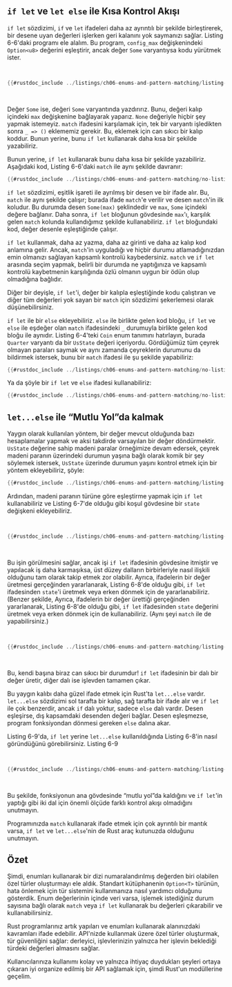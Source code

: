 ## `if let` ve `let else` ile Kısa Kontrol Akışı

`if let` sözdizimi, `if` ve `let` ifadeleri daha az ayrıntılı bir şekilde birleştirerek,
bir desene uyan değerleri işlerken geri kalanını yok saymanızı sağlar. Listing 6-6'daki
programı ele alalım. Bu program,
`config_max` değişkenindeki `Option<u8>` değerini eşleştirir, ancak değer `Some`
varyantıysa kodu yürütmek ister.

<Listing number="6-6" caption="A `match` that only cares about executing code when the value is `Some`">

```rust
{{#rustdoc_include ../listings/ch06-enums-and-pattern-matching/listing-06-06/src/main.rs:here}}
```

</Listing>

Değer `Some` ise, değeri `Some` varyantında yazdırırız. Bunu, değeri kalıp içindeki `max` değişkenine bağlayarak yaparız.
`None` değeriyle hiçbir şey yapmak istemeyiz.
`match` ifadesini karşılamak için, tek bir varyantı işledikten sonra `_ =>
()` eklememiz gerekir. Bu, eklemek için can sıkıcı bir kalıp koddur.
Bunun yerine, bunu `if let` kullanarak daha kısa bir şekilde yazabiliriz.

Bunun yerine, `if let` kullanarak bunu daha kısa bir şekilde yazabiliriz. Aşağıdaki
kod, Listing 6-6'daki `match` ile aynı şekilde davranır:

```rust
{{#rustdoc_include ../listings/ch06-enums-and-pattern-matching/no-listing-12-if-let/src/main.rs:here}}
```

`if let` sözdizimi, eşitlik işareti ile ayrılmış bir desen ve bir ifade alır.
Bu, `match` ile aynı şekilde çalışır; burada ifade `match`'e verilir ve desen
`match`'in ilk koludur. Bu durumda desen
`Some(max)` şeklindedir ve `max`, `Some` içindeki değere bağlanır. Daha sonra,
`if let` bloğunun gövdesinde `max`'ı, karşılık gelen `match` kolunda kullandığımız
şekilde kullanabiliriz. `if let` bloğundaki kod, değer desenle eşleştiğinde
çalışır.

`if let` kullanmak, daha az yazma, daha az girinti ve daha az kalıp kod anlamına gelir.
Ancak, `match`'in uyguladığı ve hiçbir durumu atlamadığınızdan emin olmanızı sağlayan kapsamlı kontrolü kaybedersiniz.
`match` ve `if let` arasında seçim yapmak,
belirli bir durumda ne yaptığınıza ve kapsamlı kontrolü kaybetmenin karşılığında
özlü olmanın uygun bir ödün olup olmadığına bağlıdır.

Diğer bir deyişle, `if let`'i, değer bir kalıpla eşleştiğinde kodu çalıştıran ve diğer tüm değerleri yok sayan bir `match` için
sözdizimi şekerlemesi olarak düşünebilirsiniz.

`if let` ile bir `else` ekleyebiliriz.
`else` ile birlikte gelen kod bloğu, `if let` ve `else` ile eşdeğer olan
`match` ifadesindeki `_` durumuyla birlikte gelen kod bloğu ile aynıdır. Listing 6-4'teki
`Coin` enum tanımını hatırlayın, burada `Quarter` varyantı da bir
`UsState` değeri içeriyordu. Gördüğümüz tüm çeyrek olmayan paraları saymak ve aynı zamanda
çeyreklerin durumunu da bildirmek istersek, bunu bir `match`
ifadesi ile şu şekilde yapabiliriz:

```rust
{{#rustdoc_include ../listings/ch06-enums-and-pattern-matching/no-listing-13-count-and-announce-match/src/main.rs:here}}
```

Ya da şöyle bir `if let` ve `else` ifadesi kullanabiliriz:

```rust
{{#rustdoc_include ../listings/ch06-enums-and-pattern-matching/no-listing-14-count-and-announce-if-let-else/src/main.rs:here}}
```

## `let...else` ile “Mutlu Yol”da kalmak

Yaygın olarak kullanılan yöntem, bir değer mevcut olduğunda bazı hesaplamalar yapmak ve
aksi takdirde varsayılan bir değer döndürmektir. `UsState` değerine sahip madeni paralar örneğimize devam edersek,
çeyrek madeni paranın üzerindeki durumun yaşına bağlı olarak komik bir şey söylemek istersek,
`UsState` üzerinde durumun yaşını kontrol etmek için bir yöntem ekleyebiliriz,
şöyle:

```rust
{{#rustdoc_include ../listings/ch06-enums-and-pattern-matching/listing-06-07/src/main.rs:state}}
```

Ardından, madeni paranın türüne göre eşleştirme yapmak için `if let` kullanabiliriz ve Listing 6-7'de olduğu gibi koşul gövdesine bir `state`
değişkeni ekleyebiliriz.

<Listing number="6-7" caption="Checking whether a state existed in 1900 by using conditionals nested inside an `if let`.">

```rust
{{#rustdoc_include ../listings/ch06-enums-and-pattern-matching/listing-06-07/src/main.rs:describe}}
```

</Listing>

Bu işin görülmesini sağlar, ancak işi `if
let` ifadesinin gövdesine itmiştir ve yapılacak iş daha karmaşıksa, üst düzey dalların birbirleriyle nasıl ilişkili olduğunu tam olarak takip etmek zor olabilir.
Ayrıca, ifadelerin bir değer üretmesi gerçeğinden yararlanarak, Listing 6-8'de olduğu gibi, `if let` ifadesinden `state`'i üretmek veya erken dönmek için de yararlanabiliriz. (Benzer şekilde, Ayrıca, ifadelerin bir değer ürettiği gerçeğinden yararlanarak,
Listing 6-8'de olduğu gibi, `if let` ifadesinden
`state` değerini üretmek veya erken dönmek için de kullanabiliriz. (Aynı şeyi `match` ile de yapabilirsiniz.)

<Listing number="6-8" caption="Using `if let` to produce a value or return early.">

```rust
{{#rustdoc_include ../listings/ch06-enums-and-pattern-matching/listing-06-08/src/main.rs:describe}}
```

</Listing>

Bu, kendi başına biraz can sıkıcı bir durumdur! `if
let` ifadesinin bir dalı bir değer üretir, diğer dalı ise işlevden tamamen çıkar.

Bu yaygın kalıbı daha güzel ifade etmek için Rust'ta `let...else` vardır.
`let...else` sözdizimi sol tarafta bir kalıp, sağ tarafta bir ifade alır
ve `if let` ile çok benzerdir, ancak `if` dalı yoktur, sadece
`else` dalı vardır. Desen eşleşirse, dış kapsamdaki desenden değeri bağlar.
Desen eşleşmezse, program
fonksiyondan dönmesi gereken `else` dalına akar.

Listing 6-9'da, `if let` yerine `let...else` kullanıldığında Listing 6-8'in nasıl göründüğünü görebilirsiniz.
Listing 6-9

<Listing number="6-9" caption="Using `let...else` to clarify the flow through the function.">

```rust
{{#rustdoc_include ../listings/ch06-enums-and-pattern-matching/listing-06-09/src/main.rs:describe}}
```

</Listing>

Bu şekilde, fonksiyonun ana gövdesinde “mutlu yol”da kaldığını ve
`if let`'in yaptığı gibi iki dal için önemli ölçüde farklı kontrol akışı
olmadığını unutmayın.

Programınızda `match` kullanarak ifade etmek için çok ayrıntılı bir mantık
varsa, `if let` ve `let...else`'nin de Rust araç kutunuzda olduğunu unutmayın.


## Özet

Şimdi, enumları kullanarak bir dizi numaralandırılmış değerden biri olabilen özel türler
oluşturmayı ele aldık. Standart kütüphanenin `Option<T>` türünün, hata önlemek için tür
sistemini kullanmanıza nasıl yardımcı olduğunu gösterdik. Enum değerlerinin içinde
veri varsa, işlemek istediğiniz durum sayısına bağlı olarak `match` veya `if let` kullanarak
bu değerleri çıkarabilir ve kullanabilirsiniz.

Rust programlarınız artık yapıları ve enumları kullanarak alanınızdaki kavramları ifade edebilir.
API'nizde kullanmak üzere özel türler oluşturmak, tür güvenliğini sağlar:
derleyici, işlevlerinizin yalnızca her işlevin beklediği türdeki değerleri almasını sağlar.


Kullanıcılarınıza kullanımı kolay ve yalnızca ihtiyaç duydukları şeyleri ortaya çıkaran iyi organize edilmiş bir API sağlamak için, şimdi Rust'un modüllerine geçelim.
